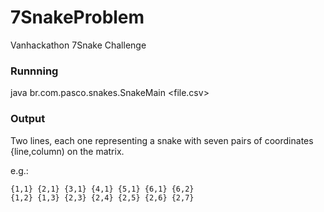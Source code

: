 # 7SnakeProblem
Vanhackathon 7Snake Challenge

### Runnning
java br.com.pasco.snakes.SnakeMain <file.csv>

### Output
Two lines, each one representing a snake with seven pairs of coordinates {line,column) on the matrix.

e.g.:
```
{1,1} {2,1} {3,1} {4,1} {5,1} {6,1} {6,2} 
{1,2} {1,3} {2,3} {2,4} {2,5} {2,6} {2,7}
```
